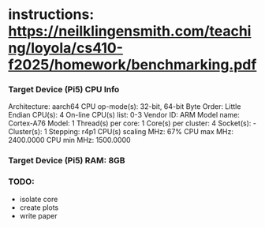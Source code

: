 # instructions: https://neilklingensmith.com/teaching/loyola/cs410-f2025/homework/benchmarking.pdf

### Target Device (Pi5) CPU Info
Architecture:             aarch64
  CPU op-mode(s):         32-bit, 64-bit
  Byte Order:             Little Endian
CPU(s):                   4
  On-line CPU(s) list:    0-3
Vendor ID:                ARM
  Model name:             Cortex-A76
    Model:                1
    Thread(s) per core:   1
    Core(s) per cluster:  4
    Socket(s):            -
    Cluster(s):           1
    Stepping:             r4p1
    CPU(s) scaling MHz:   67%
    CPU max MHz:          2400.0000
    CPU min MHz:          1500.0000

### Target Device (Pi5) RAM: 8GB

### TODO:
- isolate core
- create plots
- write paper
